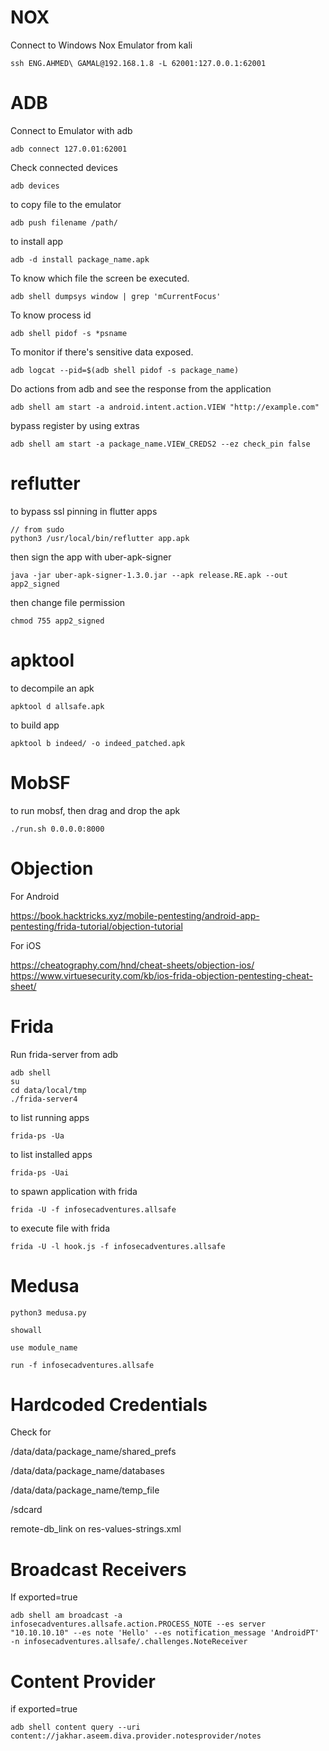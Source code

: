 
# NOX

Connect to Windows Nox Emulator from kali

```
ssh ENG.AHMED\ GAMAL@192.168.1.8 -L 62001:127.0.0.1:62001
```

# ADB

Connect to Emulator with adb

```
adb connect 127.0.01:62001
```

Check connected devices

```
adb devices
```

to copy file to the emulator

```
adb push filename /path/
```

to install app

```
adb -d install package_name.apk
```

To know which file the screen be executed.

```
adb shell dumpsys window | grep 'mCurrentFocus'
```

To know process id

```
adb shell pidof -s *psname
```

To monitor if there's sensitive data exposed.

```
adb logcat --pid=$(adb shell pidof -s package_name)
```

Do actions from  adb and see the response from the application

```
adb shell am start -a android.intent.action.VIEW "http://example.com" 
```

bypass register by using extras

```
adb shell am start -a package_name.VIEW_CREDS2 --ez check_pin false
```

# reflutter

to bypass ssl pinning in flutter apps

```
// from sudo
python3 /usr/local/bin/reflutter app.apk
```
then sign the app with uber-apk-signer

```
java -jar uber-apk-signer-1.3.0.jar --apk release.RE.apk --out app2_signed
```
then change file permission

```
chmod 755 app2_signed
```
# apktool

to decompile an apk

```
apktool d allsafe.apk
```

to build app

```
apktool b indeed/ -o indeed_patched.apk
```

# MobSF

to run mobsf, then drag and drop the apk

```
./run.sh 0.0.0.0:8000
```

# Objection

For Android

https://book.hacktricks.xyz/mobile-pentesting/android-app-pentesting/frida-tutorial/objection-tutorial

For iOS

https://cheatography.com/hnd/cheat-sheets/objection-ios/
https://www.virtuesecurity.com/kb/ios-frida-objection-pentesting-cheat-sheet/

# Frida

Run frida-server from adb

```
adb shell
su
cd data/local/tmp
./frida-server4
```

to list running apps

```
frida-ps -Ua
```

to list installed apps

```
frida-ps -Uai
```

to spawn application with frida

```
frida -U -f infosecadventures.allsafe
```

to execute file with frida

```
frida -U -l hook.js -f infosecadventures.allsafe 
```


# Medusa

```
python3 medusa.py

showall

use module_name

run -f infosecadventures.allsafe
```


# Hardcoded Credentials

Check for

/data/data/package_name/shared_prefs

/data/data/package_name/databases

/data/data/package_name/temp_file

/sdcard

remote-db_link on res-values-strings.xml

# Broadcast Receivers

If exported=true

```
adb shell am broadcast -a infosecadventures.allsafe.action.PROCESS_NOTE --es server "10.10.10.10" --es note 'Hello' --es notification_message 'AndroidPT' -n infosecadventures.allsafe/.challenges.NoteReceiver
```

# Content Provider

if exported=true

```
adb shell content query --uri content://jakhar.aseem.diva.provider.notesprovider/notes
```
